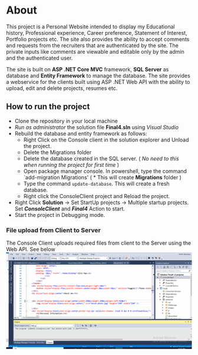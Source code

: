 # About
This project is a Personal Website intended to display my Educational history, Professional experience, Career preference, Statement of Interest, Portfolio projects etc. The site also provides the ability to accept comments and requests from the recruiters that are authenticated by the site.
The private inputs like comments are viewable and editable only by the admin and the authenticated user. 

The site is built on **ASP .NET Core MVC** framework, **SQL Server** as database and **Entity Framework** to manage the database. The site provides a webservice for the clients built using ASP .NET Web API with the ability to upload, edit and delete projects, resumes etc.

## How to run the project
* Clone the repository in your local machine
* *Run as administrator* the solution file **Final4.sln** using *Visual Studio*
* Rebuild the database and entity framework as follows:
  * Right Click on the Console client in the solution explorer and Unload the project.
  * Delete the Migrations folder
  * Delete the database created in the SQL server. ( *No need to this when running the project for first time* )
  * Open package manager console. In powershell, type the command `add-migration Migrations' ( * This will create **Migrations** folder )
  * Type the command `update-database`. This will create a fresh database.
  * Right click the ConsoleClient project and Reload the project.
* Right Click **Solution** -> Set StartUp projects -> Multiple startup projects. Set ***ConsoleClient*** and ***Final4*** Action to start.
* Start the project in Debugging mode.

### File upload from Client to Server
The Console Client uploads required files from client to the Server using the Web API. See below
![](ScreenShots/asp_personal_website.gif)

